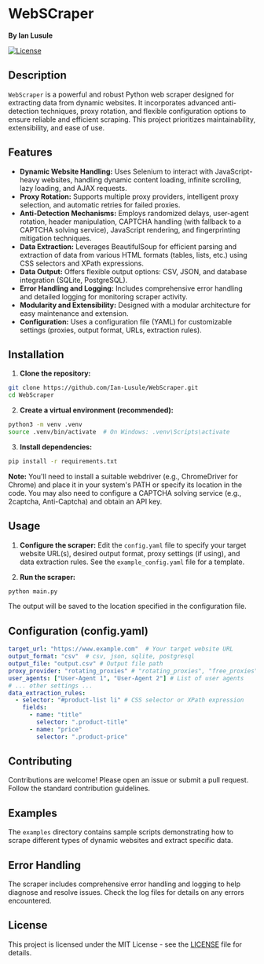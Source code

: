 # WebSCraper

**By Ian Lusule**

[![License](https://img.shields.io/badge/License-MIT-blue.svg)](https://opensource.org/licenses/MIT)


## Description

`WebScraper` is a powerful and robust Python web scraper designed for extracting data from dynamic websites.  It incorporates advanced anti-detection techniques, proxy rotation, and flexible configuration options to ensure reliable and efficient scraping. This project prioritizes maintainability, extensibility, and ease of use.


## Features

* **Dynamic Website Handling:** Uses Selenium to interact with JavaScript-heavy websites, handling dynamic content loading, infinite scrolling, lazy loading, and AJAX requests.
* **Proxy Rotation:** Supports multiple proxy providers, intelligent proxy selection, and automatic retries for failed proxies.
* **Anti-Detection Mechanisms:** Employs randomized delays, user-agent rotation, header manipulation, CAPTCHA handling (with fallback to a CAPTCHA solving service), JavaScript rendering, and fingerprinting mitigation techniques.
* **Data Extraction:** Leverages BeautifulSoup for efficient parsing and extraction of data from various HTML formats (tables, lists, etc.) using CSS selectors and XPath expressions.
* **Data Output:** Offers flexible output options: CSV, JSON, and database integration (SQLite, PostgreSQL).
* **Error Handling and Logging:** Includes comprehensive error handling and detailed logging for monitoring scraper activity.
* **Modularity and Extensibility:** Designed with a modular architecture for easy maintenance and extension.
* **Configuration:** Uses a configuration file (YAML) for customizable settings (proxies, output format, URLs, extraction rules).


## Installation

1. **Clone the repository:**

```bash
git clone https://github.com/Ian-Lusule/WebScraper.git
cd WebScraper
```

2. **Create a virtual environment (recommended):**

```bash
python3 -m venv .venv
source .venv/bin/activate  # On Windows: .venv\Scripts\activate
```

3. **Install dependencies:**

```bash
pip install -r requirements.txt
```

**Note:** You'll need to install a suitable webdriver (e.g., ChromeDriver for Chrome) and place it in your system's PATH or specify its location in the code.  You may also need to configure a CAPTCHA solving service (e.g., 2captcha, Anti-Captcha) and obtain an API key.


## Usage

1. **Configure the scraper:**  Edit the `config.yaml` file to specify your target website URL(s), desired output format, proxy settings (if using), and data extraction rules.  See the `example_config.yaml` file for a template.

2. **Run the scraper:**

```bash
python main.py
```

The output will be saved to the location specified in the configuration file.


## Configuration (config.yaml)

```yaml
target_url: "https://www.example.com"  # Your target website URL
output_format: "csv"  # csv, json, sqlite, postgresql
output_file: "output.csv" # Output file path
proxy_provider: "rotating_proxies" # "rotating_proxies", "free_proxies" or "none" (specify provider details if needed)
user_agents: ["User-Agent 1", "User-Agent 2"] # List of user agents
# ... other settings ...
data_extraction_rules:
  - selector: "#product-list li" # CSS selector or XPath expression
    fields:
      - name: "title"
        selector: ".product-title"
      - name: "price"
        selector: ".product-price"
```


## Contributing

Contributions are welcome! Please open an issue or submit a pull request.  Follow the standard contribution guidelines.


## Examples

The `examples` directory contains sample scripts demonstrating how to scrape different types of dynamic websites and extract specific data.


## Error Handling

The scraper includes comprehensive error handling and logging to help diagnose and resolve issues.  Check the log files for details on any errors encountered.


## License

This project is licensed under the MIT License - see the [LICENSE](LICENSE) file for details.
